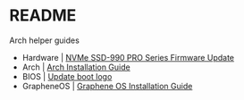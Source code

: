 # README

Arch helper guides

- Hardware | [NVMe SSD-990 PRO Series Firmware Update](hardware/NVMe%20SSD-990%20PRO%20Series%20Firmware%20Update.md)
- Arch | [Arch Installation Guide](arch/Arch%20Installation%20Guide.md)
- BIOS | [Update boot logo](bios/Update%20boot%20logo.md)
- GrapheneOS | [Graphene OS Installation Guide](grapheneos/Graphene%20OS%20Installation%20Guide.md)
